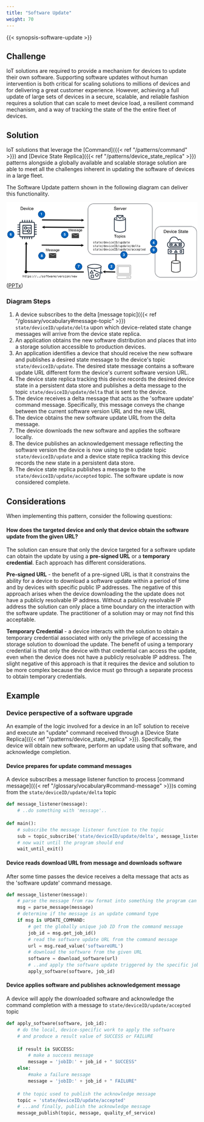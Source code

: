 ```yaml
---
title: "Software Update"
weight: 70
---
```


{{< synopsis-software-update >}}

<!--more-->

## Challenge

IoT solutions are required to provide a mechanism for devices to update their own software. Supporting software updates without human intervention is both critical for scaling solutions to millions of devices and for delivering a great customer experience. However, achieving a full update of large sets of devices in a secure, scalable, and reliable fashion requires a solution that can scale to meet device load, a resilient command mechanism, and a way of tracking the state of the the entire fleet of devices.

## Solution

IoT solutions that leverage the [Command]({{< ref "/patterns/command" >}}) and [Device State Replica]({{< ref "/patterns/device_state_replica" >}}) patterns alongside a globally available and scalable storage solution are able to meet all the challenges inherent in updating the software of devices in a large fleet.

The Software Update pattern shown in the following diagram can deliver this functionality.

![Software Update](software-update.png) ([PPTx](/iot-atlas-patterns.pptx))

### Diagram Steps

1. A device subscribes to the delta [message topic]({{< ref "/glossary/vocabulary#message-topic" >}}) `state/deviceID/update/delta` upon which device-related state change messages will arrive from the device state replica.
2. An application obtains the new software distribution and places that into a storage solution accessible to production devices.
3. An application identifies a device that should receive the new software and publishes a desired state message to the device's topic `state/deviceID/update`. The desired state message contains a software update URL different form the device's current software version URL.
4. The device state replica tracking this device records the desired device state in a persistent data store and publishes a delta message to the topic `state/deviceID/update/delta` that is sent to the device.
5. The device receives a delta message that acts as the 'software update' command message. Specifically, this message conveys the change between the current software version URL and the new URL
6. The device obtains the new software update URL from the delta message.
7. The device downloads the new software and applies the software locally.
8. The device publishes an acknowledgement message reflecting the software version the device is now using to the update topic `state/deviceID/update` and a device state replica tracking this device records the new state in a persistent data store.
9. The device state replica publishes a message to the `state/deviceID/update/accepted` topic. The software update is now considered complete.

## Considerations

When implementing this pattern, consider the following questions:

#### How does the targeted device and only that device obtain the software update from the given URL?

The solution can ensure that only the device targeted for a software update can obtain the update by using a **pre-signed URL** or a **temporary credential**. Each approach has different considerations.

**Pre-signed URL** - the benefit of a pre-signed URL is that it constrains the ability for a device to download a software update within a period of time and by devices with specific public IP addresses. The negative of this approach arises when the device downloading the the update does not have a publicly resolvable IP address. Without a publicly resolvable IP address the solution can only place a time boundary on the interaction with the software update. The practitioner of a solution may or may not find this acceptable.

**Temporary Credential** - a device interacts with the solution to obtain a temporary credential associated with only the privilege of accessing the storage solution to download the update. The benefit of using a temporary credential is that only the device with that credential can access the update, even when the device does not have a publicly resolvable IP address. The slight negative of this approach is that it requires the device and solution to be more complex because the device must go through a separate process to obtain temporary credentials.

## Example

### Device perspective of a software upgrade

An example of the logic involved for a device in an IoT solution to receive and execute an "update" command received through a [Device State Replica]({{< ref "/patterns/device_state_replica" >}}). Specifically, the device will obtain new software, perform an update using that software, and acknowledge completion.

#### Device prepares for update command messages

A device subscribes a message listener function to process [command message]({{< ref "/glossary/vocabulary#command-message" >}})s coming from the `state/deviceID/update/delta` topic

```python
def message_listener(message):
    # ..do something with 'message'..

def main():
    # subscribe the message listener function to the topic
    sub = topic_subscribe('state/deviceID/update/delta', message_listener)
    # now wait until the program should end
    wait_until_exit()
```

#### Device reads download URL from message and downloads software

After some time passes the device receives a delta message that acts as the 'software update' command message.

```python
def message_listener(message):
    # parse the message from raw format into something the program can use
    msg = parse_message(message)
    # determine if the message is an update command type
    if msg is UPDATE_COMMAND:
        # get the globally unique job ID from the command message
        job_id = msg.get_job_id()
        # read the software update URL from the command message
        url = msg.read_value('softwareURL')
        # download the software from the given URL
        software = download_software(url)
        # ..and apply the software update triggered by the specific job ID
        apply_software(software, job_id)
```

#### Device applies software and publishes acknowledgement message

A device will apply the downloaded software and acknowledge the command completion with a message to `state/deviceID/update/accepted` topic

```python
def apply_software(software, job_id):
    # do the local, device-specific work to apply the software
    # and produce a result value of SUCCESS or FAILURE

    if result is SUCCESS:
        # make a success message
        message = 'jobID:' + job_id + " SUCCESS"
    else:
        #make a failure message
        message = 'jobID:' + job_id + " FAILURE"

    # the topic used to publish the acknowledge message
    topic = 'state/deviceID/update/accepted'
    # ...and finally, publish the acknowledge message
    message_publish(topic, message, quality_of_service)
```
